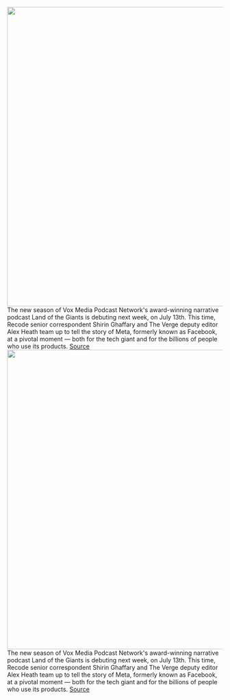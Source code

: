 <img src='https://cdn.vox-cdn.com/thumbor/J2EN5E8WvkEdvhqgJF5M-Py5V6Y=/1250x0:3119x1080/1200x800/filters:focal(1826x217:2516x907)/cdn.vox-cdn.com/uploads/chorus_image/image/71052199/Land_of_the_Giants_Facebook_Meta_Disruption_Podcast_Tile_4320x1080_7.1.22.0.png' width='700px' /><br/>
The new season of Vox Media Podcast Network's award-winning narrative podcast Land of the Giants is debuting next week, on July 13th. This time, Recode senior correspondent Shirin Ghaffary and The Verge deputy editor Alex Heath team up to tell the story of Meta, formerly known as Facebook, at a pivotal moment — both for the tech giant and for the billions of people who use its products.
<a href='https://www.theverge.com/2022/7/6/23197067/land-of-the-giants-facebook-meta-podcast-trailer'> Source <a/><img src='https://cdn.vox-cdn.com/thumbor/J2EN5E8WvkEdvhqgJF5M-Py5V6Y=/1250x0:3119x1080/1200x800/filters:focal(1826x217:2516x907)/cdn.vox-cdn.com/uploads/chorus_image/image/71052199/Land_of_the_Giants_Facebook_Meta_Disruption_Podcast_Tile_4320x1080_7.1.22.0.png' width='700px' /><br/>
The new season of Vox Media Podcast Network's award-winning narrative podcast Land of the Giants is debuting next week, on July 13th. This time, Recode senior correspondent Shirin Ghaffary and The Verge deputy editor Alex Heath team up to tell the story of Meta, formerly known as Facebook, at a pivotal moment — both for the tech giant and for the billions of people who use its products.
<a href='https://www.theverge.com/2022/7/6/23197067/land-of-the-giants-facebook-meta-podcast-trailer'> Source <a/>